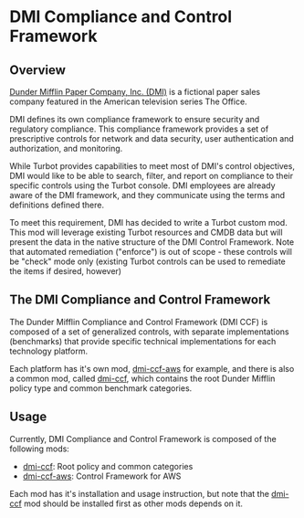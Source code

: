 # DMI Compliance and Control Framework

## Overview
[Dunder Mifflin Paper Company, Inc. (DMI)](https://en.wikipedia.org/wiki/Dunder_Mifflin) is a fictional paper sales 
company featured in the American television series The Office.

DMI defines its own compliance framework to ensure security and regulatory compliance.  This compliance framework 
provides a set of prescriptive controls for network and data security, user authentication and authorization, and 
monitoring. 

While Turbot provides capabilities to meet most of DMI's control objectives, DMI would like to be able to search, 
filter, and report on compliance to their specific controls using the Turbot console.  DMI employees are already aware 
of the DMI framework, and they communicate using the terms and definitions defined there.

To meet this requirement, DMI has decided to write a Turbot custom mod.  This mod will leverage existing Turbot 
resources and CMDB data but will present the data in the native structure of the DMI Control Framework.  Note that 
automated remediation ("enforce") is out of scope - these controls will be "check" mode only (existing Turbot controls 
can be used to remediate the items if desired, however)

## The DMI Compliance and Control Framework

The Dunder Mifflin Compliance and Control Framework (DMI CCF) is composed of a set of generalized controls, with 
separate implementations (benchmarks) that provide specific technical implementations for each technology platform.

Each platform has it's own mod, [dmi-ccf-aws](dmi-ccf-aws) for example, and there is also a common mod, called 
[dmi-ccf](dmi-ccf), which contains the root Dunder Mifflin policy type and common benchmark categories.

## Usage

Currently, DMI Compliance and Control Framework is composed of the following mods:

* [dmi-ccf](dmi-ccf/README.md): Root policy and common categories
* [dmi-ccf-aws](dmi-ccf-aws/README.md): Control Framework for AWS

Each mod has it's installation and usage instruction, but note that the [dmi-ccf](dmi-ccf/README.md) mod should be 
installed first as other mods depends on it.
